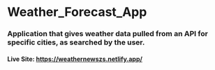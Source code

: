 # Weather_Forecast_App
### Application that gives weather data pulled from an API for specific cities, as searched by the user.

#### Live Site: https://weathernewszs.netlify.app/